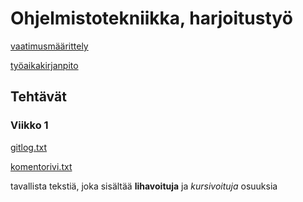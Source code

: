 # Ohjelmistotekniikka, harjoitustyö

[vaatimusmäärittely](https://github.com/murmurian/ot-harjoitustyo/blob/master/dokumentaatio/vaatimusmaarittely.md)

[työaikakirjanpito](https://github.com/murmurian/ot-harjoitustyo/blob/master/dokumentaatio/tyoaikakirjanpito.md)

## Tehtävät

### Viikko 1

[gitlog.txt](https://github.com/murmurian/ot-harjoitustyo/blob/master/laskarit/viikko1/gitlog.txt)

[komentorivi.txt](https://github.com/murmurian/ot-harjoitustyo/blob/master/laskarit/viikko1/komentorivi.txt)

tavallista tekstiä, joka sisältää **lihavoituja** ja *kursivoituja* osuuksia

